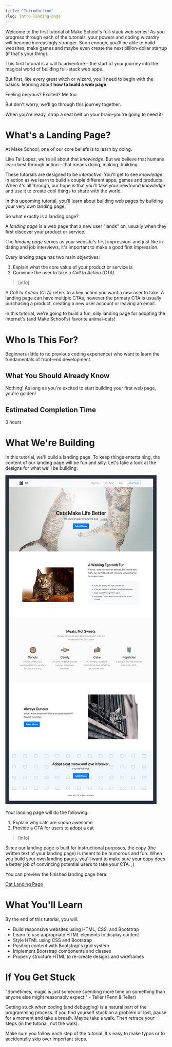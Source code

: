 ```yaml
---
title: "Introduction"
slug: intro-landing-page
---
```


Welcome to the first tutorial of Make School's full-stack web series! As you progress through each of the tutorials, your powers and coding wizardry will become increasingly stronger. Soon enough, you'll be able to build websites, make games and maybe even create the next billion-dollar startup (if that's your thing).

This first tutorial is a call to adventure – the start of your journey into the magical world of building full-stack web apps.

But first, like every great witch or wizard, you'll need to begin with the basics: learning about **how to build a web page**.

Feeling nervous? Excited? Me too.

But don't worry, we'll go through this journey together.

When you're ready, strap a seat belt on your brain–you're going to need it!

# What's a Landing Page?

At Make School, one of our core beliefs is to learn by doing.

Like Tai Lopez, we're all about that _knowledge_. But we believe that humans learn best through action – that means doing, making, building.

These tutorials are designed to be *interactive*. You'll get to see _knowledge_ in action as we learn to build a couple different apps, games and products. When it's all through, our hope is that you'll take your newfound _knowledge_ and use it to create cool things to share with the world.

In this upcoming tutorial, you'll learn about building web pages by building your very own landing page.

So what exactly is a landing page?

A _landing page_ is a web page that a new user "lands" on, usually when they first discover your product or service.

The _landing page_ serves as your website's first impression–and just like in dating and job interviews, it's important to make a good first impression.

Every landing page has two main objectives:

1. Explain what the core value of your product or service is
1. Convince the user to take a _Call to Action (CTA)_

> [info]
>
A _Call to Action (CTA)_ refers to a key action you want a new user to take. A landing page can have multiple CTAs, however the primary CTA is usually purchasing a product, creating a new user account or leaving an email.

In this tutorial, we're going to build a fun, silly landing page for adopting the internet's (and Make School's) favorite animal–cats!

# Who Is This For?

Beginners (little to no previous coding experience) who want to learn the fundamentals of front-end development.

## What You Should Already Know

Nothing! As long as you're excited to start building your first web page, you're golden!

## Estimated Completion Time

3 hours

# What We're Building

In this tutorial, we'll build a landing page. To keep things entertaining, the content of our landing page will be fun and silly. Let's take a look at the designs for what we'll be building:

![Landing Page Design](assets/lp_design.jpg)

Your landing page will do the following:

1. Explain why cats are _soooo_ awesome
1. Provide a CTA for users to adopt a cat

> [info]
>
Since our landing page is built for instructional purposes, the copy (the written text of your landing page) is meant to be humorous and fun. When you build your own landing pages, you'll want to make sure your copy does a better job of convincing potential users to take your CTA. ;)

You can preview the finished landing page here:

<!-- TODO: change link to github page provided by make school -->

[Cat Landing Page](http://www.ocwang.com/cats-landing-page/)

# What You'll Learn

By the end of this tutorial, you will:

- Build responsive websites using HTML, CSS, and Bootstrap
- Learn to use appropriate HTML elements to display content
- Style HTML using CSS and Bootstrap
- Position content with Bootstrap's grid system
- Implement Bootstrap components and classes
- Properly structure HTML to re-create designs and wireframes


# If You Get Stuck

"Sometimes, magic is just someone spending more time on something than anyone else might reasonably expect." - Teller (Penn & Teller)

Getting stuck when coding (and debugging) is a natural part of the programming process. If you find yourself stuck on a problem or lost, pause for a moment and take a breath. Maybe take a walk. Then retrace your steps (in the tutorial, not the walk).

Make sure you follow each step of the tutorial. It's easy to make typos or to accidentally skip over important steps.
